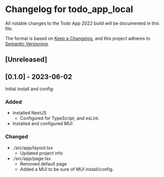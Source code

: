 # Changelog for todo_app_local
All notable changes to the Todo App 2022 build will be documented in this file.

The format is based on [Keep a Changelog](https://keepachangelog.com/en/1.0.0/),
and this project adheres to [Semantic Versioning](https://semver.org/spec/v2.0.0.html).

## [Unreleased]

## [0.1.0] - 2023-06-02
Initial install and config:

### Added
- Installed NextJS
  - Configured for TypeScript, and esLint.
- Installed and configured MUI

### Changed
- ./src/app/layout.tsx
  - Updated project info
- ./src/app/page.tsx
  - Removed default page
  - Added a MUI to be sure of MUI install/config.